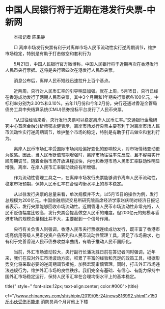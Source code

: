 # 中国人民银行将于近期在港发行央票-中新网

　　本报记者 陈果静

　　□ 离岸市场发行央票有利于对离岸市场人民币流动性实行逆周期调节，维护市场稳定，特别是有助于打击做空和套利行为

　　5月21日，中国人民银行官方微博称，中国人民银行将于近期再次在香港发行人民币央行票据。这将是央行第四次在港发行人民币央票。

　　消息公布后，离岸人民币短线迅速拉升上百个基点。

　　近两周，央行对人民币汇率的引导明显加强。就在上周，5月15日，央行已经在香港成功发行了两期人民币央票，其中3个月期和1年期央行票据各100亿元，中标利率分别为3.00%和3.10%。去年11月份和今年2月份，央行还通过香港金管局债务工具中央结算系统(CMU)债券投标平台发行了人民币央票。

　　“从过往经验来看，央行发行央票可以稳定离岸人民币汇率。”交通银行金融研究中心首席金融分析师鄂永健表示，离岸市场发行央票主要有利于对离岸市场人民币流动性实行逆周期调节，维护整个市场的稳定，特别是有助于打击做空和套利行为。

　　离岸人民币市场汇率受国际市场风险偏好变化的影响较大，对市场情绪变动更为敏感。因此，当人民币贬值预期增强时，离岸市场往往率先反应，且不容易实行顺周期调节。随着金融市场开放进程加快，内地和香港市场人民币汇率联动性明显增强，离岸、在岸人民币汇率联动效应有所增强。

　　作为流动性管理工具之一，在离岸市场发行央票能够调节离岸人民币流动性，稳定市场预期，保持人民币汇率在合理均衡水平上的基本稳定。

　　从以往发行央票的总量来看，单次规模并不大。以5月15日的操作为例，发行总规模为200亿元。中国金融期货交易所研究院首席经济学家赵庆明对经济日报记者表示，发行央票能够回收市场流动性。近期香港人民币市场流动性非常充裕，人民币贬值幅度比较高，发行央票会提高做空人民币的难度。但200亿元的规模与香港市场的规模总量相比并不大，主要起到一个信号作用。

　　央行有关负责人则强调，香港人民币央行票据连续成功发行，既丰富了香港市场高信用等级人民币投资产品系列和人民币流动性管理工具，满足了市场需求，也有利于完善香港人民币债券收益率曲线，有助于推动人民币国际化。

　　当前，外汇市场波动较大，央行副行长潘功胜日前在答记者问时强调，近年来，我们在应对外汇市场波动方面，积累了丰富的经验和充足的政策工具，根据形势变化将采取必要的逆周期调节措施，加强宏观审慎管理。同时，打击外汇市场违法违规行为，维护外汇市场的良性秩序。我们完全有基础、有信心、有能力保持中国外汇市场稳定运行，保持人民币汇率在合理均衡水平上的基本稳定。

title}" style=" font-size:12px; text-align:center; color:#000">{title}

ef="//www.chinanews.com/sh/shipin/2019/05-24/news816992.shtml">150斤小伙受伤不能走 消防员两个月背他上下楼
